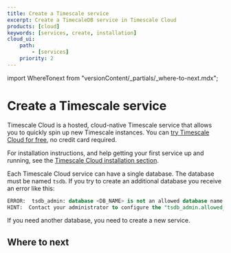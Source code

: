 ```yaml
---
title: Create a Timescale service
excerpt: Create a TimecaleDB service in Timescale Cloud
products: [cloud]
keywords: [services, create, installation]
cloud_ui:
    path:
        - [services]
    priority: 2
---
```


import WhereTonext from "versionContent/_partials/_where-to-next.mdx";

# Create a Timescale service

Timescale Cloud is a hosted, cloud-native Timescale service that allows you to
quickly spin up new Timescale instances. You can
[try Timescale Cloud for free][sign-up], no credit card required.

For installation instructions, and help getting your first service up and
running, see the [Timescale Cloud installation section][cloud-install].

Each Timescale Cloud service can have a single database. The database must be
named `tsdb`. If you try to create an additional database you receive an error
like this:

```sql
ERROR:  tsdb_admin: database <DB_NAME> is not an allowed database name
HINT:  Contact your administrator to configure the "tsdb_admin.allowed_databases"
```

If you need another database, you need to create a new service.

## Where to next

<WhereTonext />

[cloud-install]: /install/:currentVersion:/installation-cloud/
[contact]: https://www.timescale.com/contact
[sign-up]: https://www.timescale.com/timescale-signup
[timescale-pricing]: https://www.timescale.com/products#cloud-pricing
[tutorials]: /timescaledb/:currentVersion:/tutorials/
